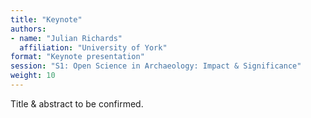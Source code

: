 ```yaml
---
title: "Keynote"
authors:
- name: "Julian Richards"
  affiliation: "University of York"
format: "Keynote presentation"
session: "S1: Open Science in Archaeology: Impact & Significance"
weight: 10
---
```


Title & abstract to be confirmed.
